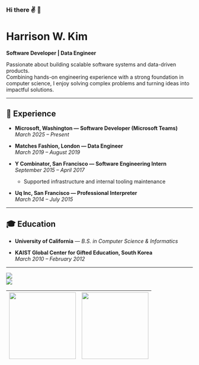 ### Hi there ✌ 🫤
# Harrison W. Kim  

**Software Developer | Data Engineer**

Passionate about building scalable software systems and data-driven products.  
Combining hands-on engineering experience with a strong foundation in computer science, I enjoy solving complex problems and turning ideas into impactful solutions.

---

## 💼 Experience

- **Microsoft, Washington — Software Developer (Microsoft Teams)**  
  *March 2025 – Present*

- **Matches Fashion, London — Data Engineer**  
  *March 2019 – August 2019*  

- **Y Combinator, San Francisco — Software Engineering Intern**  
  *September 2015 – April 2017*  
  - Supported infrastructure and internal tooling maintenance

- **Uq Inc, San Francisco — Professional Interpreter**  
  *March 2014 – July 2015*  

---

## 🎓 Education

- **University of California** — *B.S. in Computer Science & Informatics*
  
- **KAIST Global Center for Gifted Education, South Korea**  
  *March 2010 – February 2012*  

---


<a href="mailto:Wootak95@gmail.com"><img src="https://img.shields.io/badge/Wootak95@gmail.com-F05138?style=flat-square&logo=Gmail&logoColor=white"/></a>  
<a href="https://www.linkedin.com/in/wootak-kim-9bb981119/"><img src="https://img.shields.io/badge/LinkedIn-0077b5?style=flat-square&logo=Linkedin&logoColor=white"/></a>  

| <img src="https://github-readme-stats.vercel.app/api?username=Harrisommm&show_icons=true&theme=github_dark" height="180px"/> | <img src="https://leetcard.jacoblin.cool/Harrisommm?theme=dark" height="180px"/> |
|---|---|

